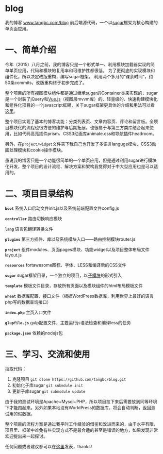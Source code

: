 # blog
我的博客 <a href="http://www.tangbc.com/blog/" target="_blank">www.tangbc.com/blog</a> 前后端源代码，一个以<a href="https://github.com/tangbc/suagr" target="_blank">sugar</a>框架为核心构建的单页面应用。

# 一、简单介绍
今年（2015）八月之前，我的博客只是一个形式单一、利用模块加载器实现的简单单页应用，代码和模块的复用率和可维护性都很低。
为了更彻底的实现模块和组件化，所以决定改版重构，编写sugar框架。
利用两个多月的“课余时间”，约50条commits，改版重构终于初步完成了。

整个项目的所有视图模块组件都是通过继承sugar的Container类来实现的，sugar是一个封装了jQuery和<a href="https://github.com/vuejs/vue" target="_blank">Vue.js</a>（视图层mvvm库）的、轻量级的、快速构建模块化和组件化项目的一个javascript框架，关于sugar框架更具体的介绍和用法可以看<a href="https://github.com/tangbc/sugar" target="_blank">这里</a>。

整个项目实现了基本的博客功能：分类列表页、文章内容页、评论和留言板。全项目模块化的流程也很方便的维护与后期拓展，也很易于与第三方类库结合起来使用，比如代码高亮插件prism、CSS3动画库animate.css和导航插件headroom。

另外，在`project/widget`文件夹下我自己也开发了多语言languge模块、CSS3动画处理模块和cookie操作模块。

虽说我的博客只是一个功能很简单的一个单页应用，但是通过利用sugar进行模块化开发，整个项目的设计流程、解决方案和架构我觉得对于中大型应用也是可以适用的。

# 二、项目目录结构
 **`boot`** 系统入口启动文件init.js以及系统前端配置文件config.js

 **`controller`** 路由切换响应模块

 **`lang`** 语言包翻译转换文件
 
 **`plugins`** 第三方插件、库以及系统模块入口——路由控制模块router.js

 **`project`** 组件modules、页面pages模块、功能widget以及项目整体布局文件layout.js

 **`resources`** fortawesome图标、字体、LESS和编译后的CSS文件

 **`sugar`** sugar框架目录，一个独立的项目，以<a href="http://git-scm.com/book/en/v2/Git-Tools-Submodules" target="_blank">子模块</a>的形式引入
 
 **`template`** 模板文件目录，存放所有页面以及模块组件的html布局模板文件
 
 **`wheat`** 数据库配置、接口文件（根据WordPress数据库，利用世界上最好的语言php写的数据查询接口）

 **`index.php`** 主页入口文件

 **`glupfile.js`** gulp配置文件，主要运行js语法检查和编译less的任务

 **`package.json`** 依赖的nodejs包
 
# 三、学习、交流和使用
拉取代码：

1. 克隆项目 `git clone https://github.com/tangbc/blog.git`
2. 初始化子库sugar `git submdule init`
3. 更新子库sugar `git submodule update` 

由于我的测试环境是Apache+Mysql+PHP，所以项目拉下来后需要放到同等环境下才能跑起来。另外如果本地没有WorldPress的数据库，将会自动判断，返回测试用的假数据。

整个项目的流程方案是通过我平时工作经验的借鉴和改进而来的，由于水平有限，项目里、框架中难免有些实现方式不是最合适的甚至是错误的地方，如果发现非常欢迎提出来一起探讨。

任何问题或者建议都可以在<a href="https://github.com/tangbc/blog/issues" target="_blank">这里</a>发表，thanks!
